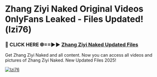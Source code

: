 # Zhang Ziyi Naked Original Videos 0nlyFans Leaked - Files Updated! (lzi76)

<h3>🔴 CLICK HERE 🌐==►► <a href="https://tinyurl.com/up5wt9bj" rel="nofollow">Zhang Ziyi Naked Updated Files</a></h3>

Get Zhang Ziyi Naked and all content. Now you can access all videos and pictures of Zhang Ziyi Naked. New Updated Files 2025!

[![lzi76](https://i.imgur.com/ABiUzMV.gif)](https://tinyurl.com/up5wt9bj)
